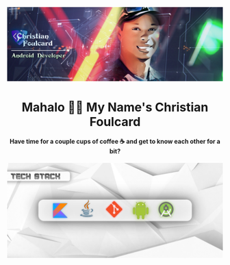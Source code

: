 ![Banner](https://github.com/Cfoulcard/Cfoulcard/blob/main/githubbanner.png)
--
<h1 align="center">Mahalo 👋🏽 My Name's Christian Foulcard</h1>
<h4 align="center">Have time for a couple cups of coffee ☕ and get to know each other for a bit?</h4>

<img align="center">![Banner2](https://github.com/Cfoulcard/Cfoulcard/blob/main/githubbanner2.png)</img>


<!---
Cfoulcard/Cfoulcard is a ✨ special ✨ repository because its `README.md` (this file) appears on your GitHub profile.
You can click the Preview link to take a look at your changes.
--->

